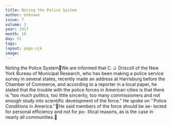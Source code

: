 ```yaml
---
title: Noting the Police System
author: Unknown
issue: 7
volume: 3
year: 1917
month: 10
day: VI
tags:
layout: page.njk
image:
---
```

Noting the Police SystemWe are informed that C. J. Driscoll of the New York Bureau of Municipal Research, who has been making a police service survey in several states, recently made an address at Harrisburg before the Chamber of Commerce, and according to a reporter in a local paper, he stated that the trouble with the police forces in American cities is that there is "too much politics, too little sincerity, too many commissioners and not enough study into scientific development of the force." He spoke on ''Police Conditions in America.''He said members of the force should be se- lected for personal efficiency and not for po- litical reasons, as is the case in nearly all communities.
